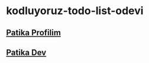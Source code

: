 # kodluyoruz-todo-list-odevi

## [Patika Profilim](https://app.patika.dev/apak)
## [Patika Dev](https://app.patika.dev/paths)
